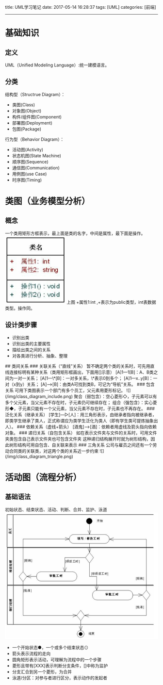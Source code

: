 title: UML学习笔记
date: 2017-05-14 16:28:37
tags: [UML]
categories: [前端]

---

# 基础知识
## 定义
UML（Unified Modeling Language）:统一建模语言。
## 分类
结构型（Structrue Diagram）：
<ul>
    <li>类图(Class)</li>
    <li>对象图(Object)</li>
    <li>构件/组件图(Component)</li>
    <li>部署图(Deployment)</li>
    <li>包图(Package)</li>
</ul>
行为型（Behavior Diagram）：
<ul>
    <li>活动图(Activity)</li>
    <li>状态机图(State Machine)</li>
    <li>顺序图(Sequence)</li>
    <li>通信图(Communication)</li>
    <li>用例图(use Case)</li>
    <li>时序图(Timing)</li>
</ul>

# 类图（业务模型分析）
## 概念
一个类用矩形方框表示，最上面是类的名字，中间是属性，最下面是操作。
![](/img/class_diagram.png)
上图 +属性1:int ,+表示为public类型，int表数据类型。操作同。
## 设计类步骤
<ul>
    <li>识别出类</li>
    <li>识别出类的主要属性</li>
    <li>描绘出类之间的关系</li>
    <li>对各类进行分析、抽象、整理</li>
</ul>
## 类间关系
### 关联关系（“直线”关系）
暂不确定两个类的关系时，可先用直线连接标明有某种关系（类用矩形框画出，下面用[]示意）
[A]1—1[B]：A、B类之间为一对一关系；
[A]1—\*[B]：一对多关系，\*表示0到多个；
[A]1—x..y[B]：一对（x到y）关系；
[A]—>[B]：由类A可找到类B，可记为“导航”关系。
### 包含关系
可用下类图表示一个部门有多个员工，父元素用菱形标记。
![](/img/class_diagram_include.png)
聚合（弱包含）：空心菱形◇，子元素可以有多个父元素，当父元素不存在时，子元素仍可继续存在；
组合（强包含）：实心菱形◆，子元素只能有一个父元素，当父元素不存在时，子元素也不再存在。
### 泛化关系（继承关系）
[学生]—▷[人]：用三角形表示，由继承者指向被继承者，即类学生继承了类人，正式称谓应为类学生泛化为类人（即有学生类可提炼抽象出人）。
### 依赖关系（虚线+箭头）
[酒鬼]——>[酒]：依赖者用虚线及箭头指向依赖对象。
### 递归关系（自包含关系）
如在表示文件夹与文件的关系时，可用文件夹类包含自己表示文件夹也可包含文件夹
这种递归结构展开时就为树形结构，因此树形结构可用自包含、自关联来表示
### 三角关系
公司与雇员之间还有一个劳动合同类的关联类，对这两个类的关系近一步约束
![](/img/class_diagram_triangle.png)

# 活动图（流程分析）
## 基础语法
初始状态、结束状态、活动、判断、合并、监护、泳道
![](/img/activity_diagram_case.png)
<ul>
    <li>一个开始状态●，一个或多个结束状态⊙</li>
    <li>箭头表示流程的走向</li>
    <li>圆角矩形表示活动，可理解为流程中的一个步骤</li>
    <li>菱形且带有[XXX]表示判断分支条件，[]中称为监护</li>
    <li>分支汇合到另一个菱形，为合并</li>
    <li>泳道/分区：对参与者进行区分，表示动作的发起者</li>
</ul>
